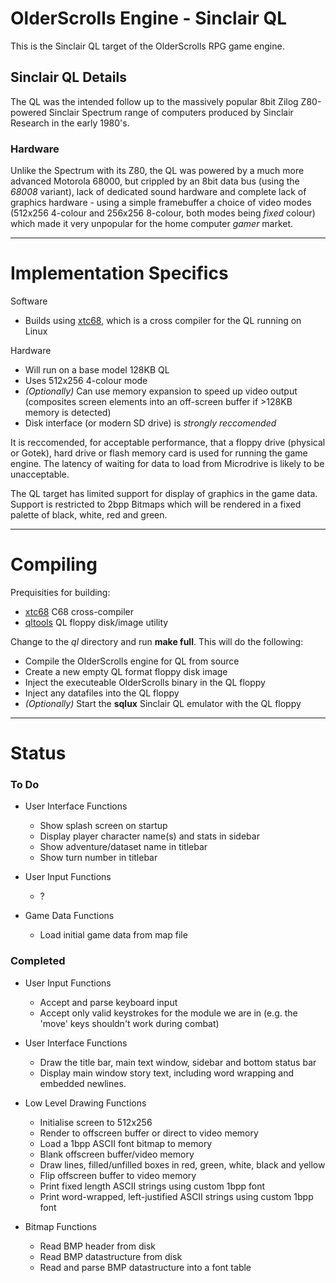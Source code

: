 # OlderScrolls Engine - Sinclair QL

This is the Sinclair QL target of the OlderScrolls RPG game engine.

## Sinclair QL Details

The QL was the intended follow up to the massively popular 8bit Zilog Z80-powered Sinclair Spectrum range of computers produced by Sinclair Research in the early 1980's.

### Hardware

Unlike the Spectrum with its Z80, the QL was powered by a much more advanced Motorola 68000, but crippled by an 8bit data bus (using the *68008* variant), lack of dedicated sound hardware and complete lack of graphics hardware - using a simple framebuffer a choice of video modes (512x256 4-colour and 256x256 8-colour, both modes being *fixed* colour) which made it very unpopular for the home computer *gamer* market.

---

# Implementation Specifics

Software

  * Builds using [xtc68](https://github.com/stronnag/xtc68), which is a cross compiler for the QL running on Linux

Hardware

  * Will run on a base model 128KB QL
  * Uses 512x256 4-colour mode
  * *(Optionally)* Can use memory expansion to speed up video output (composites screen elements into an off-screen buffer if >128KB memory is detected)
  * Disk interface (or modern SD drive) is *strongly reccomended*

It is reccomended, for acceptable performance, that a floppy drive (physical or Gotek), hard drive or flash memory card is used for running the game engine. The latency of waiting for data to load from Microdrive is likely to be unacceptable.

The QL target has limited support for display of graphics in the game data. Support is restricted to 2bpp Bitmaps which will be rendered in a fixed palette of black, white, red and green. 

---

# Compiling

Prequisities for building:

  * [xtc68](https://github.com/stronnag/xtc68) C68 cross-compiler
  * [qltools](https://github.com/SinclairQL/qltools) QL floppy disk/image utility

Change to the *ql* directory and run **make full**. This will do the following:

  * Compile the OlderScrolls engine for QL from source
  * Create a new empty QL format floppy disk image
  * Inject the executeable OlderScrolls binary in the QL floppy
  * Inject any datafiles into the QL floppy
  * *(Optionally)* Start the **sqlux** Sinclair QL emulator with the QL floppy

---

# Status

### To Do

  * User Interface Functions
    * Show splash screen on startup 
    * Display player character name(s) and stats in sidebar
    * Show adventure/dataset name in titlebar
    * Show turn number in titlebar

  * User Input Functions 
    * ?

  * Game Data Functions
    * Load initial game data from map file 

### Completed

  * User Input Functions
    * Accept and parse keyboard input
    * Accept only valid keystrokes for the module we are in (e.g. the 'move' keys shouldn't work during combat)

  * User Interface Functions
    * Draw the title bar, main text window, sidebar and bottom status bar
    * Display main window story text, including word wrapping and embedded newlines.

  * Low Level Drawing Functions
    * Initialise screen to 512x256
    * Render to offscreen buffer or direct to video memory
    * Load a 1bpp ASCII font bitmap to memory
    * Blank offscreen buffer/video memory
    * Draw lines, filled/unfilled boxes in red, green, white, black and yellow
    * Flip offscreen buffer to video memory
    * Print fixed length ASCII strings using custom 1bpp font
    * Print word-wrapped, left-justified ASCII strings using custom 1bpp font

  * Bitmap Functions
    * Read BMP header from disk
    * Read BMP datastructure from disk
    * Read and parse BMP datastructure into a font table